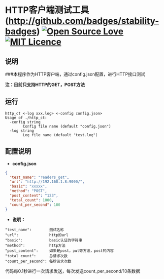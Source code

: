 # HTTP客户端测试工具 (http://github.com/badges/stability-badges) [![Open Source Love](https://badges.frapsoft.com/os/v1/open-source.svg?v=103)](https://github.com/ellerbrock/open-source-badge/) [![MIT Licence](https://badges.frapsoft.com/os/mit/mit.svg?v=103)](https://opensource.org/licenses/mit-license.php)
## 说明
###本程序作为HTTP客户端，通过config.json配置，进行HTTP接口测试

**注：目前只支持HTTP的GET，POST方法**


## 运行
```
http_ct <-log xxx.log> <-config config.json>
Usage of ./http_ct:
  -config string
    	Config file name (default "config.json")
  -log string
    	Log file name (default "test.log")
```

## 配置说明
- **config.json**
```json
{
  "test_name": "readers_get",
  "url": "http://192.168.1.8:9000/",
  "basic": "xxxxx",
  "method": "POST",
  "post_content": "123",
  "total_count": 1000,
  "count_per_second": 100
}
```
- **说明：**
```
"test_name":        测试名称
"url":              http的url
"basic":            basic认证的字符串
"method":           http方法
"post_content":     如果是post，put等方法，post的内容
"total_count":      总请求次数
"count_per_second": 每秒请求次数
```


  代码每0.1秒进行一次请求发送，每次发送count_per_second/10条数据
